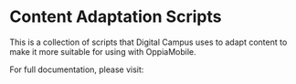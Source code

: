 # Content Adaptation Scripts

This is a collection of scripts that Digital Campus uses to adapt content to make it more suitable for using with 
OppiaMobile.

For full documentation, please visit: 